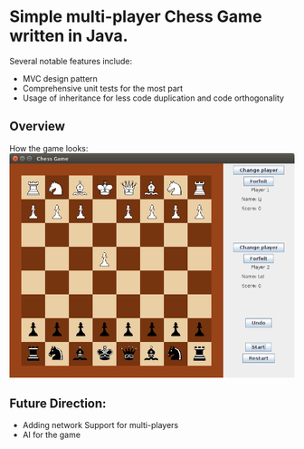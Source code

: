 # Simple multi-player Chess Game written in Java. 

Several notable features include:
* MVC design pattern
* Comprehensive unit tests for the most part
* Usage of inheritance for less code duplication and code orthogonality

## Overview

How the game looks:
![Regular game mode](resources/icons/game.png)

## Future Direction:

* Adding network Support for multi-players
* AI for the game
